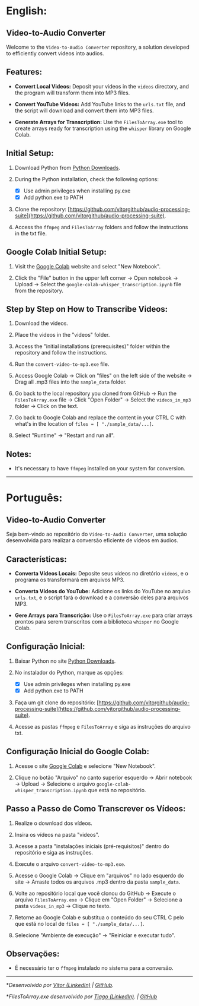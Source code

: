 # English:

## Video-to-Audio Converter

Welcome to the `Video-to-Audio Converter` repository, a solution developed to efficiently convert videos into audios.

## Features:

- **Convert Local Videos:** Deposit your videos in the `videos` directory, and the program will transform them into MP3 files.

- **Convert YouTube Videos:** Add YouTube links to the `urls.txt` file, and the script will download and convert them into MP3 files.

- **Generate Arrays for Transcription:** Use the `FilesToArray.exe` tool to create arrays ready for transcription using the `whisper` library on Google Colab.

## Initial Setup:

1. Download Python from [Python Downloads](https://www.python.org/downloads/).

2. During the Python installation, check the following options:
   - [x] Use admin privileges when installing py.exe 
   - [x] Add python.exe to PATH

3. Clone the repository: [https://github.com/vitorgithub/audio-processing-suite](https://github.com/vitorgithub/audio-processing-suite).

4. Access the `ffmpeg` and `FilesToArray` folders and follow the instructions in the txt file.

## Google Colab Initial Setup:

1. Visit the [Google Colab](https://colab.research.google.com/) website and select "New Notebook".

2. Click the "File" button in the upper left corner -> Open notebook -> Upload -> Select the `google-colab-whisper_transcription.ipynb` file from the repository.

## Step by Step on How to Transcribe Videos:

1. Download the videos.

2. Place the videos in the "videos" folder.

3. Access the "initial installations (prerequisites)" folder within the repository and follow the instructions.

4. Run the `convert-video-to-mp3.exe` file.

5. Access Google Colab -> Click on "files" on the left side of the website -> Drag all .mp3 files into the `sample_data` folder.

6. Go back to the local repository you cloned from GitHub -> Run the `FilesToArray.exe` file -> Click "Open Folder" -> Select the `videos_in_mp3` folder -> Click on the text.

7. Go back to Google Colab and replace the content in your CTRL C with what's in the location of `files = [ "./sample_data/...]`.

8. Select "Runtime" -> "Restart and run all".

## Notes:

- It's necessary to have `ffmpeg` installed on your system for conversion.

---

# Português:

## Video-to-Audio Converter

Seja bem-vindo ao repositório do `Video-to-Audio Converter`, uma solução desenvolvida para realizar a conversão eficiente de vídeos em áudios.

## Características:

- **Converta Vídeos Locais:** Deposite seus vídeos no diretório `videos`, e o programa os transformará em arquivos MP3.
  
- **Converta Vídeos do YouTube:** Adicione os links do YouTube no arquivo `urls.txt`, e o script fará o download e a conversão deles para arquivos MP3.

- **Gere Arrays para Transcrição:** Use o `FilesToArray.exe` para criar arrays prontos para serem transcritos com a biblioteca `whisper` no Google Colab.

## Configuração Inicial:

1. Baixar Python no site [Python Downloads](https://www.python.org/downloads/).
   
2. No instalador do Python, marque as opções:
   - [x] Use admin privileges when installing py.exe 
   - [x] Add python.exe to PATH

3. Faça um git clone do repositório: [https://github.com/vitorgithub/audio-processing-suite](https://github.com/vitorgithub/audio-processing-suite).

4. Acesse as pastas `ffmpeg` e `FilesToArray` e siga as instruções do arquivo txt.

## Configuração Inicial do Google Colab:

1. Acesse o site [Google Colab](https://colab.research.google.com/) e selecione "New Notebook".

2. Clique no botão "Arquivo" no canto superior esquerdo -> Abrir notebook -> Upload -> Selecione o arquivo `google-colab-whisper_transcription.ipynb` que está no repositório.

## Passo a Passo de Como Transcrever os Vídeos:

1. Realize o download dos vídeos.

2. Insira os vídeos na pasta "videos".

3. Acesse a pasta "instalações iniciais (pré-requisitos)" dentro do repositório e siga as instruções.

4. Execute o arquivo `convert-video-to-mp3.exe`.

5. Acesse o Google Colab -> Clique em "arquivos" no lado esquerdo do site -> Arraste todos os arquivos .mp3 dentro da pasta `sample_data`.

6. Volte ao repositório local que você clonou do GitHub -> Execute o arquivo `FilesToArray.exe` -> Clique em "Open Folder" -> Selecione a pasta `videos_in_mp3` -> Clique no texto.

7. Retorne ao Google Colab e substitua o conteúdo do seu CTRL C pelo que está no local de `files = [ "./sample_data/...]`.

8. Selecione "Ambiente de execução" -> "Reiniciar e executar tudo".

## Observações:

- É necessário ter o `ffmpeg` instalado no sistema para a conversão.


---

**Desenvolvido por [Vitor (LinkedIn)](https://www.linkedin.com/in/vitorgithub/) | [GitHub](https://github.com/vitorgithub).*

**FilesToArray.exe desenvolvido por [Tiago (LinkedIn)](https://www.linkedin.com/in/tiago-antonio-8a5b2420b/). | [GitHub](https://github.com/tiago18555)*
